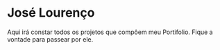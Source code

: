 # José Lourenço 

Aqui irá constar todos os  projetos que compôem meu Portifolio.
Fique a vontade para passear por ele.
